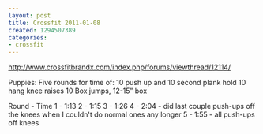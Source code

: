 ```yaml
---
layout: post
title: Crossfit 2011-01-08
created: 1294507389
categories:
- crossfit
---
```

http://www.crossfitbrandx.com/index.php/forums/viewthread/12114/

Puppies:
Five rounds for time of:
10 push up and 10 second plank hold
10 hang knee raises
10 Box jumps, 12-15” box

Round - Time
1 - 1:13
2 - 1:15
3 - 1:26
4 - 2:04 - did last couple push-ups off the knees when I couldn't do normal ones any longer
5 - 1:55 - all push-ups off knees
